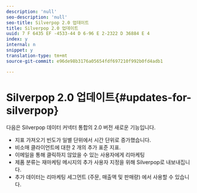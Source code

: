 ```yaml
---
description: 'null'
seo-description: 'null'
seo-title: Silverpop 2.0 업데이트
title: Silverpop 2.0 업데이트
uuid: 7 F 6435 EF -4533-44 D 6-96 E 2-2322 D 36884 E 4
index: y
internal: n
snippet: y
translation-type: tm+mt
source-git-commit: e96de98b3176a05654fdf697210f992b0fd4adb1

---
```



# Silverpop 2.0 업데이트{#updates-for-silverpop}

다음은 Silverpop 데이터 커넥터 통합의 2.0 버전 새로운 기능입니다.

* 지표 가져오기 빈도가 일별 단위에서 시간 단위로 증가했습니다.
* 비소매 클라이언트에 대한 2 개의 추가 표준 지표.
* 이메일을 통해 클릭하지 않았을 수 있는 사용자에게 리마케팅
* 제품 분류는 재마케팅 메시지의 추가 사용자 지정을 위해 Silverpop로 내보내집니다.
* 추가 데이터는 리마케팅 세그먼트 (주문, 매출액 및 판매량) 에서 사용할 수 있습니다.

